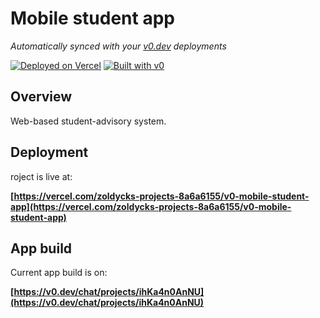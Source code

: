 # Mobile student app

*Automatically synced with your [v0.dev](https://v0.dev) deployments*

[![Deployed on Vercel](https://img.shields.io/badge/Deployed%20on-Vercel-black?style=for-the-badge&logo=vercel)](https://vercel.com/zoldycks-projects-8a6a6155/v0-mobile-student-app)
[![Built with v0](https://img.shields.io/badge/Built%20with-v0.dev-black?style=for-the-badge)](https://v0.dev/chat/projects/ihKa4n0AnNU)

## Overview

Web-based student-advisory system.

## Deployment

roject is live at:

**[https://vercel.com/zoldycks-projects-8a6a6155/v0-mobile-student-app](https://vercel.com/zoldycks-projects-8a6a6155/v0-mobile-student-app)**

## App build

Current app build is on:

**[https://v0.dev/chat/projects/ihKa4n0AnNU](https://v0.dev/chat/projects/ihKa4n0AnNU)**
